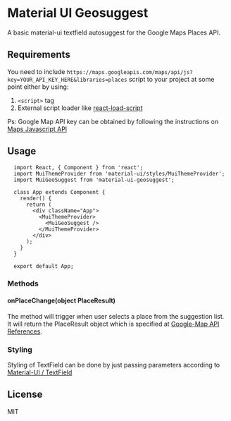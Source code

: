 # Material UI Geosuggest

A basic material-ui textfield autosuggest for the Google Maps Places API.

## Requirements

You need to include `https://maps.googleapis.com/maps/api/js?key=YOUR_API_KEY_HERE&libraries=places` script to your project at some point either by using:

1. `<script>` tag
2. External script loader like [react-load-script](https://github.com/blueberryapps/react-load-script/)

Ps: Google Map API key can be obtained by following the instructions on [Maps Javascript API](https://developers.google.com/maps/documentation/javascript/get-api-key)

## Usage

```
  import React, { Component } from 'react';
  import MuiThemeProvider from 'material-ui/styles/MuiThemeProvider';
  import MuiGeoSuggest from 'material-ui-geosuggest';

  class App extends Component {
    render() {
      return (
        <div className="App">
          <MuiThemeProvider>
            <MuiGeoSuggest />
          </MuiThemeProvider>
        </div>
      );
    }
  }

  export default App;

```
### Methods

#### onPlaceChange(object PlaceResult)

The method will trigger when user selects a place from the suggestion list. It will return the PlaceResult object which is specified at [Google-Map API References](https://developers.google.com/maps/documentation/javascript/3.exp/reference#PlaceResult).

### Styling

Styling of TextField can be done by just passing parameters according to [Material-UI / TextField](http://www.material-ui.com/#/components/text-field)


## License

MIT
